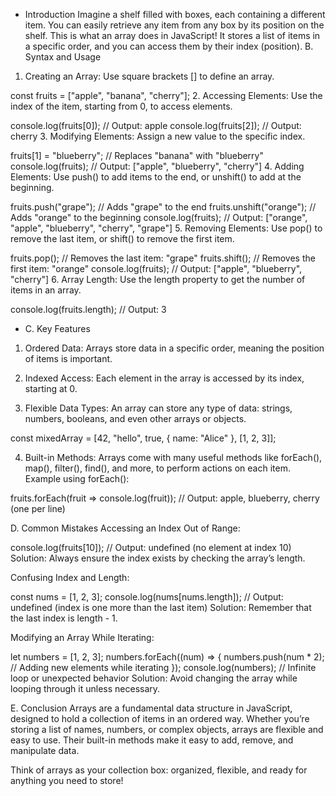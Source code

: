 - Introduction
Imagine a shelf filled with boxes, each containing a different item. You can easily retrieve any item from any box by its position on the shelf. This is what an array does in JavaScript! It stores a list of items in a specific order, and you can access them by their index (position).
B. Syntax and Usage
1. Creating an Array:
Use square brackets [] to define an array.

const fruits = ["apple", "banana", "cherry"];
2. Accessing Elements:
Use the index of the item, starting from 0, to access elements.

console.log(fruits[0]); // Output: apple
console.log(fruits[2]); // Output: cherry
3. Modifying Elements:
Assign a new value to the specific index.

fruits[1] = "blueberry"; // Replaces "banana" with "blueberry"
console.log(fruits); // Output: ["apple", "blueberry", "cherry"]
4. Adding Elements:
Use push() to add items to the end, or unshift() to add at the beginning.

fruits.push("grape");    // Adds "grape" to the end
fruits.unshift("orange"); // Adds "orange" to the beginning
console.log(fruits); // Output: ["orange", "apple", "blueberry", "cherry", "grape"]
5. Removing Elements:
Use pop() to remove the last item, or shift() to remove the first item.

fruits.pop();   // Removes the last item: "grape"
fruits.shift(); // Removes the first item: "orange"
console.log(fruits); // Output: ["apple", "blueberry", "cherry"]
6. Array Length:
Use the length property to get the number of items in an array.

console.log(fruits.length); // Output: 3

- C. Key Features
1. Ordered Data:
 Arrays store data in a specific order, meaning the position of items is important.

2. Indexed Access:
Each element in the array is accessed by its index, starting at 0.

3. Flexible Data Types:
An array can store any type of data: strings, numbers, booleans, and even other arrays or objects.

const mixedArray = [42, "hello", true, { name: "Alice" }, [1, 2, 3]];

4. Built-in Methods:
Arrays come with many useful methods like forEach(), map(), filter(), find(), and more, to perform actions on each item.
Example using forEach():

fruits.forEach(fruit => console.log(fruit)); 
// Output: apple, blueberry, cherry (one per line)

D. Common Mistakes
Accessing an Index Out of Range:

console.log(fruits[10]); // Output: undefined (no element at index 10)
Solution: Always ensure the index exists by checking the array’s length.

Confusing Index and Length:

const nums = [1, 2, 3];
console.log(nums[nums.length]); // Output: undefined (index is one more than the last item)
Solution: Remember that the last index is length - 1.

Modifying an Array While Iterating:

let numbers = [1, 2, 3];
numbers.forEach((num) => {
  numbers.push(num * 2);  // Adding new elements while iterating
});
console.log(numbers); // Infinite loop or unexpected behavior
Solution: Avoid changing the array while looping through it unless necessary.

E. Conclusion
Arrays are a fundamental data structure in JavaScript, designed to hold a collection of items in an ordered way. Whether you’re storing a list of names, numbers, or complex objects, arrays are flexible and easy to use. Their built-in methods make it easy to add, remove, and manipulate data.

Think of arrays as your collection box: organized, flexible, and ready for anything you need to store!